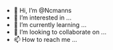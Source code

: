 - 👋 Hi, I’m @Ncmanns
- 👀 I’m interested in ...
- 🌱 I’m currently learning ...
- 💞️ I’m looking to collaborate on ...
- 📫 How to reach me ...

<!---
Ncmanns/Ncmanns is a ✨ special ✨ repository because its `README.md` (this file) appears on your GitHub profile.
You can click the Preview link to take a look at your changes.
--->
